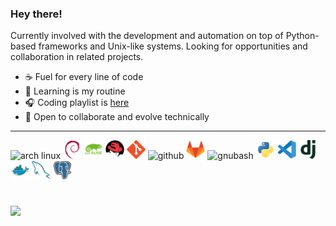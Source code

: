 ### Hey there!

Currently involved with the development and automation on top of Python-based frameworks and Unix-like systems. Looking for opportunities and collaboration in related projects.
- ☕ Fuel for every line of code
- 🚀 Learning is my routine
- 🎧 Coding playlist is <a href="https://open.spotify.com/playlist/5sedWanZzMweY9HsRknQwq?si=852bff8a42b943d3">here</a>
- 🤝 Open to collaborate and evolve technically

---

<div style="display: centered">
<img height="30em" title="arch linux" src="https://raw.githubusercontent.com/joaov777/svg_icons/master/archlinux_white.svg"/>
<img height="30em" title="debian" src="https://raw.githubusercontent.com/devicons/devicon/master/icons/debian/debian-original.svg"/>
<img height="30em" title="opensuse" src="https://raw.githubusercontent.com/devicons/devicon/master/icons/opensuse/opensuse-original-wordmark.svg"/>
<img height="30em" title="redhat" src="https://raw.githubusercontent.com/devicons/devicon/master/icons/redhat/redhat-original.svg"/>
<img height="30em" title="git" src="https://raw.githubusercontent.com/devicons/devicon/master/icons/git/git-original.svg"/>
  
<img height="30em" title="github" src="https://raw.githubusercontent.com/joaov777/svg_icons/master/github_white.svg"/>
<img height="30em" title="gitlab" src="https://raw.githubusercontent.com/devicons/devicon/master/icons/gitlab/gitlab-original.svg"/>
<img height="30em" title="gnubash" src="https://raw.githubusercontent.com/joaov777/svg_icons/master/gnubash_white.svg"/>
<img height="30em" title="python" src="https://raw.githubusercontent.com/devicons/devicon/master/icons/python/python-original.svg"/>
<img height="30em" title="visual studio code" src="https://raw.githubusercontent.com/devicons/devicon/master/icons/vscode/vscode-original.svg"/>
<img height="30em" title="django" src="https://raw.githubusercontent.com/devicons/devicon/master/icons/django/django-plain.svg"/>
<img height="30em" title="docker" src="https://raw.githubusercontent.com/devicons/devicon/master/icons/docker/docker-original.svg"/>
<img height="30em" title="mysql" src="https://raw.githubusercontent.com/devicons/devicon/master/icons/mysql/mysql-original.svg"/>
<img height="30em" title="postgresql" src="https://raw.githubusercontent.com/devicons/devicon/master/icons/postgresql/postgresql-original.svg"/>
</div>



#
![](https://visitor-badge.glitch.me/badge?page_id=joaov777.joaov777)



